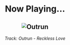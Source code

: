 <div align="center"> 
<h1>Now Playing...</h1>

![Outrun](https://i.scdn.co/image/ab67616d00001e025ca81a85756f89a4da357a2f)
--
_<p>Track: Outrun - Reckless Love </p>_
</div>
